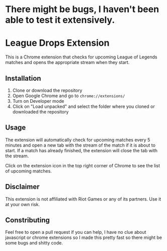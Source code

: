 # There might be bugs, I haven't been able to test it extensively. 

# League Drops Extension
This is a Chrome extension that checks for upcoming League of Legends matches and opens the appropriate stream when they start.

## Installation

1. Clone or download the repository
2. Open Google Chrome and go to `chrome://extensions/`
3. Turn on Developer mode
4. Click on "Load unpacked" and select the folder where you cloned or downloaded the repository

## Usage
The extension will automatically check for upcoming matches every 5 minutes and open a new tab with the stream of the match if it is about to start. If a match has already finished, the extension will close the tab with the stream.

Click on the extension icon in the top right corner of Chrome to see the list of upcoming matches.

## Disclaimer
This extension is not affiliated with Riot Games or any of its partners. Use it at your own risk.


## Constributing 
Feel free to open a pull request if you can help, I have no clue about javascript or chrome extensions so I made this pretty fast so there might be some bugs and shitty code.
